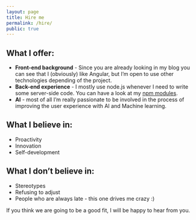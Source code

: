 ```yaml
---
layout: page
title: Hire me
permalink: /hire/
public: true
---
```


## What I offer:

*	**Front-end background** - Since you are already looking in my blog you can see that I (obviously) like Angular, but I’m open to use other technologies depending of the project.
*	**Back-end experience** - I mostly use node.js whenever I need to write some server-side code. You can have a look at my [npm modules](https://www.npmjs.com/~lilia.simeonova). 
*	**AI** - most of all I’m really passionate to be involved in the process of improving the user experience with AI and Machine learning.

## What I believe in:

* Proactivity
* Innovation
*	Self-development

## What I don’t believe in:

*	Stereotypes
*	Refusing to adjust
*	People who are always late - this one drives me crazy :)

If you think we are going to be a good fit, I will be happy to hear from you.
